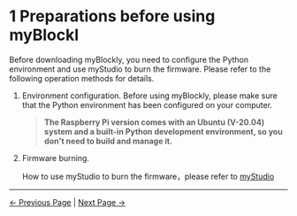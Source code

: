 # 1 Preparations before using myBlockl

Before downloading myBlockly, you need to configure the Python environment and use myStudio to burn the firmware. Please refer to the following operation methods for details.

1. Environment configuration. Before using myBlockly, please make sure that the Python environment has been configured on your computer.

   > **The Raspberry Pi version comes with an Ubuntu (V-20.04) system and a built-in Python development environment, so you don't need to build and manage it.**

2. Firmware burning.

   How to use myStudio to burn the firmware，please refer to [myStudio](../../5.2.2-mystudio/pi/README.md)


---

  [← Previous Page](./README.md) | [Next Page →](./2-install_uninstall.md)

